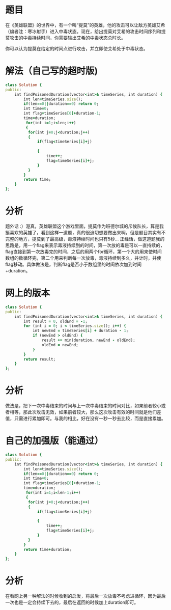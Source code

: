 # 题目
在《英雄联盟》的世界中，有一个叫“提莫”的英雄，他的攻击可以让敌方英雄艾希（编者注：寒冰射手）进入中毒状态。现在，给出提莫对艾希的攻击时间序列和提莫攻击的中毒持续时间，你需要输出艾希的中毒状态总时长。

你可以认为提莫在给定的时间点进行攻击，并立即使艾希处于中毒状态。
# 解法（自己写的超时版)

```ruby
class Solution {
public:
    int findPoisonedDuration(vector<int>& timeSeries, int duration) {
        int len=timeSeries.size();
        if(len==0||duration==0) return 0;
        int time=0;
        int flag=timeSeries[0]+duration-1;
        time=duration;
         for(int i=1;i<len;i++)
         {
          for(int j=0;j<duration;j++)
          {
              if(flag<timeSeries[i]+j) 
              
              { 
                  time++;
                  flag=timeSeries[i]+j;
              }
          }
        }
        return time;
    }
};

```
# 分析
题外话 :）港真，英雄联盟这个游戏里面，提莫作为班德尔城的斥候队长，算是我挺喜欢的英雄了，看到这样一道题，真的很迫切想要做出来啊，但是题目其实有不完整的地方，提莫到了最高级，毒液持续时间也只有5秒...
正经话，做这道题我的思路是，用一个flag来表示毒液持续到的时间，第一次放的毒是可以一直持续的，flag直接到第一次放毒完的时间，之后的用两个for循环，第一个大的用来使时间数组的数循环完，第二个用来判断每一次放毒，毒液持续到多久，并计时，并使flag移动。具体做法是，判断flag是否小于数组里的时间依次加到时间+duration。
# 网上的版本
```ruby
class Solution {
public:
    int findPoisonedDuration(vector<int>& timeSeries, int duration) {
        int result = 0, oldEnd = -1;
        for (int i = 0; i < timeSeries.size(); i++) {
            int newEnd = timeSeries[i] + duration - 1;
            if (newEnd > oldEnd) {
                result += min(duration, newEnd - oldEnd);
                oldEnd = newEnd;
            }
        }
        return result;
    }
};
```
# 分析
做法是，把下一次中毒结束的时间与上一次中毒结束的时间对比，如果前者较小或者相等，那此次攻击无效，如果前者较大，那么这次攻击有效的时间就是他们差值，只需进行累加即可。与我的相比，好在没有一秒一秒去比较，而是直接累加。
# 自己的加强版（能通过）

```ruby
class Solution {
public:
    int findPoisonedDuration(vector<int>& timeSeries, int duration) {
        int len=timeSeries.size();
        if(len==0||duration==0) return 0;
        int time=0;
        int flag=timeSeries[0]+duration-1;
        time=duration;
         for(int i=1;i<len-1;i++)
         {
          for(int j=0;j<duration;j++)
          {
              if(flag<timeSeries[i]+j) 
              
              { 
                  time++;
                  flag=timeSeries[i]+j;
              }
          }
        }
        return time+duration;
    }
};

```
# 分析
在看网上另一种解法的时候收到的启发，将最后一次放毒不考虑进循环，因为最后一次也是一定会持续下去的，最后在返回的时候加上duration即可。
